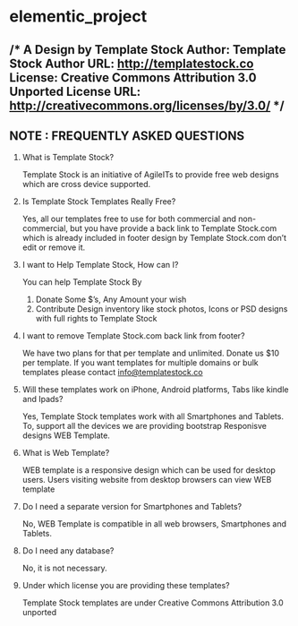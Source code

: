 # elementic_project

/*
A Design by Template Stock
Author: Template Stock
Author URL: http://templatestock.co
License: Creative Commons Attribution 3.0 Unported
License URL: http://creativecommons.org/licenses/by/3.0/
*/
----------------------------------
NOTE : FREQUENTLY ASKED QUESTIONS 
----------------------------------

1. What is Template Stock?

	Template Stock is an initiative of AgileITs to provide free web designs which are cross device supported.

2. Is Template Stock Templates Really Free?

	Yes, all our templates free to use for both commercial and non-commercial, but you have provide a back link to Template Stock.com which is already included in footer design by Template Stock.com don’t edit or remove it.

3. I want to Help Template Stock, How can I?

	You can help Template Stock By
	1. Donate Some $’s, Any Amount your wish
	2. Contribute Design inventory like stock photos, Icons or PSD designs with full rights to Template Stock

4. I want to remove Template Stock.com back link from footer?

	We have two plans for that per template and unlimited.
	Donate us $10 per template. If you want templates for multiple domains or bulk templates please contact info@templatestock.co

5. Will these templates work on iPhone, Android platforms, Tabs like kindle and Ipads?

	Yes, Template Stock templates work with all Smartphones and Tablets. To, support all the devices we are providing bootstrap Responisve designs WEB Template.

6. What is Web Template?

	WEB template is a responsive design which can be used for desktop users. Users visiting website from desktop browsers can view WEB template


7. Do I need a separate version for Smartphones and Tablets?

	No, WEB Template is compatible in all web browsers, Smartphones and Tablets. 

8. Do I need any database?

	No, it is not necessary.


9. Under which license you are providing these templates?

	Template Stock templates are under Creative Commons Attribution 3.0 unported

